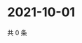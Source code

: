 # 2021-10-01

共 0 条

<!-- BEGIN WEIBO -->
<!-- 最后更新时间 Fri Oct 01 2021 17:11:10 GMT+0800 (China Standard Time) -->

<!-- END WEIBO -->
